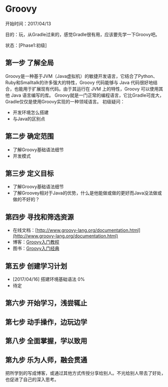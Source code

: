 # Groovy

开始时间：2017/04/13

目的：玩，从Gradle过来的，感觉Gradle很有用，应该要先学一下Groovy吧。

状态：[Phase1:初级]



## 第一步 了解全局
Groovy是一种基于JVM（Java虚拟机）的敏捷开发语言，它结合了Python、Ruby和Smalltalk的许多强大的特性，Groovy 代码能够与 Java 代码很好地结合，也能用于扩展现有代码。由于其运行在 JVM 上的特性，Groovy 可以使用其他 Java 语言编写的库。
Groovy就是一门正常的编程语言，它比Gradle可庞大，Gradle仅仅是使用Groovy实现的一种领域语言。
初级疑问：
* 开发环境怎么搭建
* 与Java的区别点


## 第二步 确定范围
* 了解Groovy基础语法细节
* 开发模式

## 第三步 定义目标
* 了解Groovy基础语法细节
* 了解Groovey相对于Java的优势，什么是他能做或做的更好而Java没法做或做的不好的？


## 第四步 寻找和筛选资源
* 在线文档：[http://www.groovy-lang.org/documentation.html](http://www.groovy-lang.org/documentation.html)
* 博客：[Groovy入门教程](http://blog.csdn.net/kmyhy/article/details/4200563)
* 图书：[Groovy入门经典](http://download.csdn.net/download/jackyhuangch/9558812)

## 第五步 创建学习计划
* [2017/04/16] 搭建环境基础语法 0%
* 待定

## 第六步 开始学习，浅尝辄止

## 第七步 动手操作，边玩边学

## 第八步 全面掌握，学以致用


## 第九步 乐为人师，融会贯通
把所学到的写成博客，或通过其他方式传授分享给别人。不光给别人带去了好处，也促进了自己的深入思考。

